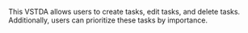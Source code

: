 This VSTDA allows users to create tasks, edit tasks, and delete tasks. Additionally, users can prioritize these tasks by importance. 